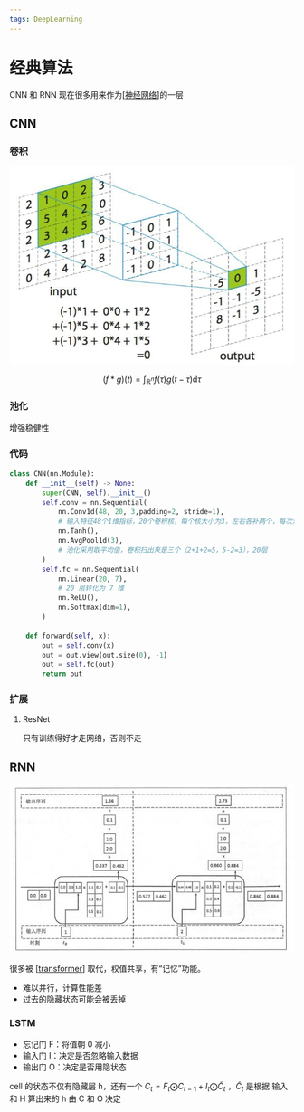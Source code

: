 ```yaml
---
tags: DeepLearning
---
```

# 经典算法

CNN 和 RNN 现在很多用来作为[[神经网络]]的一层

## CNN

### 卷积

![CNN](https://raw.githubusercontent.com/ErnestDong/ml-in-erm/main/lib/cnn.jpeg)

$$(f*g)(t)=\int_{\mathbb{R}^n}f(\tau)g(t-\tau)\mathrm{d}\tau$$

### 池化

增强稳健性

### 代码

```python
class CNN(nn.Module):
    def __init__(self) -> None:
        super(CNN, self).__init__()
        self.conv = nn.Sequential(
            nn.Conv1d(48, 20, 3,padding=2, stride=1),
            # 输入特征48个1维指标，20个卷积核，每个核大小为3，左右各补两个，每次滑动一格
            nn.Tanh(),
            nn.AvgPool1d(3),
            # 池化采用取平均值，卷积扫出来是三个（2+1+2=5，5-2=3），20层
        )
        self.fc = nn.Sequential(
            nn.Linear(20, 7),
            # 20 层转化为 7 维
            nn.ReLU(),
            nn.Softmax(dim=1),
        )

    def forward(self, x):
        out = self.conv(x)
        out = out.view(out.size(0), -1)
        out = self.fc(out)
        return out
```

### 扩展

1. ResNet

    只有训练得好才走网络，否则不走

## RNN

![RNN](../../attachments/rnn.png)

很多被 [[transformer]] 取代，权值共享，有“记忆”功能。

- 难以并行，计算性能差
- 过去的隐藏状态可能会被丢掉

### LSTM

- 忘记门 F：将值朝 0 减小
- 输入门 I：决定是否忽略输入数据
- 输出门 O：决定是否用隐状态

cell 的状态不仅有隐藏层 h，还有一个 $C_t=F_t\bigodot C_{t-1}+I_t\bigodot \tilde{C}_t$ ，$\tilde{C}_t$ 是根据 输入和 H 算出来的
h 由 C 和 O 决定

[//begin]: # "Autogenerated link references for markdown compatibility"
[神经网络]: 神经网络.md "神经网络"
[transformer]: transformer.md "Transformer"
[//end]: # "Autogenerated link references"
